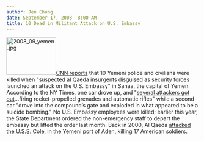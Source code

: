 ```yaml
---
author: Jen Chung
date: September 17, 2008  8:00 AM
title: 10 Dead in Militant Attack on U.S. Embassy
---
```


<p><img alt="2008_09_yemen.jpg" src="https://web.archive.org/web/20111117124051im_/http://gothamist.com/attachments/jen/2008_09_yemen.jpg" width="130" height="99" class="right"><a href="https://web.archive.org/web/20111117124051/http://www.cnn.com/2008/WORLD/meast/09/17/yemen.blast/index.html">CNN reports</a> that 10 Yemeni police and civilians were killed when &quot;suspected al Qaeda insurgents disguised as security forces launched an attack on the U.S. Embassy&quot; in Sanaa, the capital of Yemen.  According to the NY Times, one car drove up, and &quot;<a href="https://web.archive.org/web/20111117124051/http://www.nytimes.com/2008/09/18/world/middleeast/18yemen.html?_r=1&amp;hp&amp;oref=slogin">several attackers got out</a>...firing rocket-propelled grenades and automatic rifles&quot; while a second car &quot;drove into the compound&#x2019;s gate and exploded in what appeared to be a suicide bombing.&quot;  No U.S. Embassy employees were killed; earlier this year, the State Department ordered the non-emergency staff to depart the embassy but lifted the order last month.  Back in 2000, Al Qaeda <a href="https://web.archive.org/web/20111117124051/http://breakingnews.nypost.com/dynamic/stories/M/ML_YEMEN_US_EMBASSY?SITE=NYNYP&amp;SECTION=HOME">attacked the U.S.S. Cole</a>, in the Yemeni port of Aden, killing 17 American soldiers.  </p>